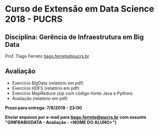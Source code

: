 # Curso de Extensão em Data Science 2018 - PUCRS

## Disciplina: Gerência de Infraestrutura em Big Data

Prof. Tiago Ferreto <tiago.ferreto@pucrs.br>

## Avaliação

- Exercício BigData (relatório em pdf)
- Exercício HDFS (relatório em pdf)
- Exercício MapReduce (zip com código-fonte Java e Python)
- Avaliação (relatório em pdf)

**Prazo para entrega: 7/9/2018 - 23:00**

**Enviar arquivos por e-mail para tiago.ferreto@pucrs.br com assunto "GINFRABIGDATA - Avaliação - \<NOME DO ALUNO\>")**
    
